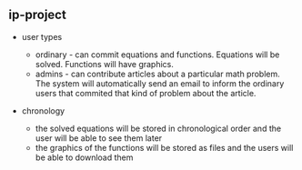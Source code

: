 ## ip-project

* user types
	* ordinary - can commit equations and functions. Equations will be solved. Functions will have graphics.
	* admins - can contribute articles about a particular math problem. The system will automatically send an email to inform the ordinary users that commited that kind of problem about the article.

* chronology
	* the solved equations will be stored in chronological order and the user will be able to see them later
	* the graphics of the functions will be stored as files and the users will be able to download them
